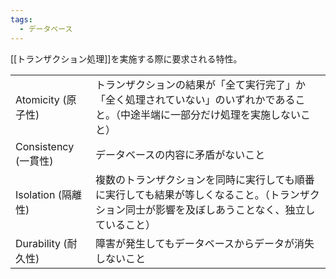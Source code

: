 ```yaml
---
tags:
  - データベース
---
```

[[トランザクション処理]]を実施する際に要求される特性。

|                      |                                                                                                                                                    |
| -------------------- | -------------------------------------------------------------------------------------------------------------------------------------------------- |
| Atomicity (原子性)   | トランザクションの結果が「全て実行完了」か「全く処理されていない」のいずれかであること。（中途半端に一部分だけ処理を実施しないこと）               |
| Consistency (一貫性) | データベースの内容に矛盾がないこと                                                                                                                 |
| Isolation (隔離性)   | 複数のトランザクションを同時に実行しても順番に実行しても結果が等しくなること。（トランザクション同士が影響を及ぼしあうことなく、独立していること） |
| Durability (耐久性)  | 障害が発生してもデータベースからデータが消失しないこと                                                                                                                                                   |


